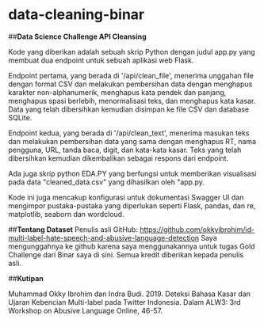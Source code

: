 # **data-cleaning-binar**
##**Data Science Challenge API Cleansing**

Kode yang diberikan adalah sebuah skrip Python dengan judul app.py yang membuat dua endpoint untuk sebuah aplikasi web Flask.

Endpoint pertama, yang berada di '/api/clean_file', menerima unggahan file dengan format CSV dan melakukan pembersihan data dengan menghapus karakter non-alphanumerik, menghapus kata pendek dan panjang, menghapus spasi berlebih, menormalisasi teks, dan menghapus kata kasar. Data yang telah dibersihkan kemudian disimpan ke file CSV dan database SQLite.

Endpoint kedua, yang berada di '/api/clean_text', menerima masukan teks dan melakukan pembersihan data yang sama dengan menghapus RT, nama pengguna, URL, tanda baca, digit, dan kata-kata kasar. Teks yang telah dibersihkan kemudian dikembalikan sebagai respons dari endpoint.

Ada juga skrip python EDA.PY yang berfungsi untuk memberikan visualisasi pada data "cleaned_data.csv" yang dihasilkan oleh "app.py.

Kode ini juga mencakup konfigurasi untuk dokumentasi Swagger UI dan mengimpor pustaka-pustaka yang diperlukan seperti Flask, pandas, dan re, matplotlib, seaborn dan wordcloud.


##**Tentang Dataset**
Penulis asli GitHub: https://github.com/okkyibrohim/id-multi-label-hate-speech-and-abusive-language-detection
Saya mengunggahnya ke github karena saya menggunakannya untuk tugas Gold Challenge dari Binar saya di sini. Semua kredit diberikan kepada penulis asli.


##**Kutipan**

Muhammad Okky Ibrohim dan Indra Budi. 2019. Deteksi Bahasa Kasar dan Ujaran Kebencian Multi-label pada Twitter Indonesia. Dalam ALW3: 3rd Workshop on Abusive Language Online, 46-57. 
